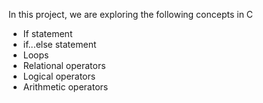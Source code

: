 In this project, we are exploring the following concepts in C
* If statement
* if...else statement
* Loops
* Relational operators
* Logical operators
* Arithmetic operators